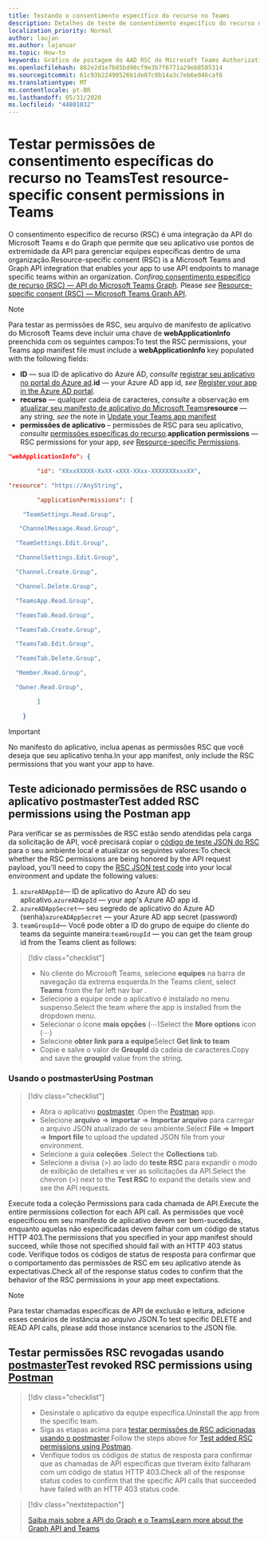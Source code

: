 ```yaml
---
title: Testando o consentimento específico do recurso no Teams
description: Detalhes de teste de consentimento específico do recurso no Teams usando o postmaster
localization_priority: Normal
author: laujan
ms.author: lajanuar
ms.topic: How-to
keywords: Gráfico de postagem do AAD RSC do Microsoft Teams Authorization SSO
ms.openlocfilehash: 882e2d1e7b85bd90cf9e3b7f6771a29eb8505314
ms.sourcegitcommit: 61c93b22490526b1de87c0b14a3c7eb6e046caf6
ms.translationtype: MT
ms.contentlocale: pt-BR
ms.lasthandoff: 05/31/2020
ms.locfileid: "44801032"
---
```

# <a name="test-resource-specific-consent-permissions--in-teams"></a><span data-ttu-id="2ca25-104">Testar permissões de consentimento específicas do recurso no Teams</span><span class="sxs-lookup"><span data-stu-id="2ca25-104">Test resource-specific consent permissions  in Teams</span></span>

<span data-ttu-id="2ca25-105">O consentimento específico de recurso (RSC) é uma integração da API do Microsoft Teams e do Graph que permite que seu aplicativo use pontos de extremidade da API para gerenciar equipes específicas dentro de uma organização.</span><span class="sxs-lookup"><span data-stu-id="2ca25-105">Resource-specific consent (RSC) is a Microsoft Teams and Graph API integration that enables your app to use API endpoints to manage specific teams within an organization.</span></span> <span data-ttu-id="2ca25-106">*Confira*[o consentimento específico de recurso (RSC) — API do Microsoft Teams Graph](resource-specific-consent.md).  </span><span class="sxs-lookup"><span data-stu-id="2ca25-106">Please *see*  [Resource-specific consent (RSC) — Microsoft Teams Graph API](resource-specific-consent.md).</span></span>

> [!NOTE]
><span data-ttu-id="2ca25-107">Para testar as permissões de RSC, seu arquivo de manifesto de aplicativo do Microsoft Teams deve incluir uma chave de **webApplicationInfo** preenchida com os seguintes campos:</span><span class="sxs-lookup"><span data-stu-id="2ca25-107">To test the RSC permissions, your Teams app manifest file must include a **webApplicationInfo** key populated with the following fields:</span></span>
>
> - <span data-ttu-id="2ca25-108">**ID** — sua ID de aplicativo do Azure AD, *consulte* [registrar seu aplicativo no portal do Azure ad](resource-specific-consent.md#register-your-app-with-microsoft-identity-platform-via-the-azure-ad-portal).</span><span class="sxs-lookup"><span data-stu-id="2ca25-108">**id**  — your Azure AD app id, *see* [Register your app in the Azure AD portal](resource-specific-consent.md#register-your-app-with-microsoft-identity-platform-via-the-azure-ad-portal).</span></span>
> - <span data-ttu-id="2ca25-109">**recurso** — qualquer cadeia de caracteres, *consulte* a observação em [atualizar seu manifesto de aplicativo do Microsoft Teams](resource-specific-consent.md#update-your-teams-app-manifest)</span><span class="sxs-lookup"><span data-stu-id="2ca25-109">**resource**  — any string, *see* the note in  [Update your Teams app manifest](resource-specific-consent.md#update-your-teams-app-manifest)</span></span>
> - <span data-ttu-id="2ca25-110">**permissões de aplicativo** – permissões de RSC para seu aplicativo, *consulte* [permissões específicas do recurso](resource-specific-consent.md#resource-specific-permissions).</span><span class="sxs-lookup"><span data-stu-id="2ca25-110">**application permissions** — RSC permissions for  your app, *see* [Resource-specific Permissions](resource-specific-consent.md#resource-specific-permissions).</span></span>

```json
"webApplicationInfo": {

        "id": "XXxxXXXXX-XxXX-xXXX-XXxx-XXXXXXXxxxXX", 

"resource": "https://AnyString",

        "applicationPermissions": [

    "TeamSettings.Read.Group",

   "ChannelMessage.Read.Group",

  "TeamSettings.Edit.Group",

  "ChannelSettings.Edit.Group",

  "Channel.Create.Group",

  "Channel.Delete.Group",

  "TeamsApp.Read.Group",

  "TeamsTab.Read.Group",

  "TeamsTab.Create.Group",

  "TeamsTab.Edit.Group",

  "TeamsTab.Delete.Group",

  "Member.Read.Group",

  "Owner.Read.Group",

        ]

    }
```

>[!IMPORTANT]
><span data-ttu-id="2ca25-111">No manifesto do aplicativo, inclua apenas as permissões RSC que você deseja que seu aplicativo tenha.</span><span class="sxs-lookup"><span data-stu-id="2ca25-111">In your app manifest, only include the RSC permissions that you want your app to have.</span></span>

## <a name="test-added-rsc-permissions-using-the-postman-app"></a><span data-ttu-id="2ca25-112">Teste adicionado permissões de RSC usando o aplicativo postmaster</span><span class="sxs-lookup"><span data-stu-id="2ca25-112">Test added RSC permissions using the Postman app</span></span>

<span data-ttu-id="2ca25-113">Para verificar se as permissões de RSC estão sendo atendidas pela carga da solicitação de API, você precisará copiar o [código de teste JSON do RSC](test-rsc-json-file.md) para o seu ambiente local e atualizar os seguintes valores:</span><span class="sxs-lookup"><span data-stu-id="2ca25-113">To check whether the RSC permissions are being honored by the API request payload, you'll need to copy the [RSC JSON test code](test-rsc-json-file.md) into your local environment and update the following values:</span></span>

1. <span data-ttu-id="2ca25-114">`azureADAppId`— ID de aplicativo do Azure AD do seu aplicativo.</span><span class="sxs-lookup"><span data-stu-id="2ca25-114">`azureADAppId`  — your app's Azure AD app id.</span></span>
1. <span data-ttu-id="2ca25-115">`azureADAppSecret`— seu segredo de aplicativo do Azure AD (senha)</span><span class="sxs-lookup"><span data-stu-id="2ca25-115">`azureADAppSecret`  — your Azure AD app secret (password)</span></span>
1. <span data-ttu-id="2ca25-116">`teamGroupId`— Você pode obter a ID do grupo de equipe do cliente do teams da seguinte maneira:</span><span class="sxs-lookup"><span data-stu-id="2ca25-116">`teamGroupId` — you can get the team group id from the Teams client as follows:</span></span>

> [!div class="checklist"]
>
> * <span data-ttu-id="2ca25-117">No cliente do Microsoft Teams, selecione **equipes** na barra de navegação da extrema esquerda.</span><span class="sxs-lookup"><span data-stu-id="2ca25-117">In the Teams client, select **Teams** from the far left nav bar .</span></span>
> * <span data-ttu-id="2ca25-118">Selecione a equipe onde o aplicativo é instalado no menu suspenso.</span><span class="sxs-lookup"><span data-stu-id="2ca25-118">Select the team where the app is installed from the dropdown menu.</span></span>
> * <span data-ttu-id="2ca25-119">Selecionar o ícone **mais opções** (&#8943;)</span><span class="sxs-lookup"><span data-stu-id="2ca25-119">Select the **More options** icon (&#8943;)</span></span>
> * <span data-ttu-id="2ca25-120">Selecione **obter link para a equipe**</span><span class="sxs-lookup"><span data-stu-id="2ca25-120">Select **Get link to team**</span></span> 
> * <span data-ttu-id="2ca25-121">Copie e salve o valor de **GroupId** da cadeia de caracteres.</span><span class="sxs-lookup"><span data-stu-id="2ca25-121">Copy and save the **groupId** value from the string.</span></span>

### <a name="using-postman"></a><span data-ttu-id="2ca25-122">Usando o postmaster</span><span class="sxs-lookup"><span data-stu-id="2ca25-122">Using Postman</span></span>

> [!div class="checklist"]
>
> * <span data-ttu-id="2ca25-123">Abra o aplicativo [postmaster](https://www.postman.com) .</span><span class="sxs-lookup"><span data-stu-id="2ca25-123">Open the [Postman](https://www.postman.com) app.</span></span>
> * <span data-ttu-id="2ca25-124">Selecione **arquivo**  =>  **importar**  =>  **Importar arquivo** para carregar o arquivo JSON atualizado de seu ambiente.</span><span class="sxs-lookup"><span data-stu-id="2ca25-124">Select **File** => **Import** => **Import file** to upload the updated JSON file from your environment.</span></span>  
> * <span data-ttu-id="2ca25-125">Selecione a guia **coleções** .</span><span class="sxs-lookup"><span data-stu-id="2ca25-125">Select the **Collections** tab.</span></span> 
> * <span data-ttu-id="2ca25-126">Selecione a divisa (>) ao lado do **teste RSC** para expandir o modo de exibição de detalhes e ver as solicitações da API.</span><span class="sxs-lookup"><span data-stu-id="2ca25-126">Select the chevron (>) next to the **Test RSC** to expand the details view and see the API requests.</span></span>

<span data-ttu-id="2ca25-127">Execute toda a coleção Permissions para cada chamada de API.</span><span class="sxs-lookup"><span data-stu-id="2ca25-127">Execute the entire permissions collection for each API call.</span></span> <span data-ttu-id="2ca25-128">As permissões que você especificou em seu manifesto de aplicativo devem ser bem-sucedidas, enquanto aquelas não especificadas devem falhar com um código de status HTTP 403.</span><span class="sxs-lookup"><span data-stu-id="2ca25-128">The permissions that you specified in your app manifest should succeed, while those not specified should fail with an HTTP 403 status code.</span></span> <span data-ttu-id="2ca25-129">Verifique todos os códigos de status de resposta para confirmar que o comportamento das permissões de RSC em seu aplicativo atende às expectativas.</span><span class="sxs-lookup"><span data-stu-id="2ca25-129">Check all of the response status codes to confirm that the behavior of the RSC permissions in your app meet expectations.</span></span>

>[!NOTE]
><span data-ttu-id="2ca25-130">Para testar chamadas específicas de API de exclusão e leitura, adicione esses cenários de instância ao arquivo JSON.</span><span class="sxs-lookup"><span data-stu-id="2ca25-130">To test specific DELETE and READ API calls, please add those instance scenarios to the JSON file.</span></span>

## <a name="test--revoked-rsc-permissions-using-postman"></a><span data-ttu-id="2ca25-131">Testar permissões RSC revogadas usando [postmaster](https://www.postman.com/)</span><span class="sxs-lookup"><span data-stu-id="2ca25-131">Test  revoked RSC permissions using [Postman](https://www.postman.com/)</span></span>

> [!div class="checklist"]
>
> * <span data-ttu-id="2ca25-132">Desinstale o aplicativo da equipe específica.</span><span class="sxs-lookup"><span data-stu-id="2ca25-132">Uninstall the app from the specific team.</span></span>
> * <span data-ttu-id="2ca25-133">Siga as etapas acima para [testar permissões de RSC adicionadas usando o postmaster](#test-added-rsc-permissions-using-the-postman-app).</span><span class="sxs-lookup"><span data-stu-id="2ca25-133">Follow the steps above for [Test added RSC permissions using Postman](#test-added-rsc-permissions-using-the-postman-app).</span></span>
> * <span data-ttu-id="2ca25-134">Verifique todos os códigos de status de resposta para confirmar que as chamadas de API específicas que tiveram êxito falharam com um código de status HTTP 403.</span><span class="sxs-lookup"><span data-stu-id="2ca25-134">Check all of the response status codes to confirm that the specific API calls that succeeded have failed with an HTTP 403 status code.</span></span>

> [!div class="nextstepaction"]
>
> [<span data-ttu-id="2ca25-135">Saiba mais sobre a API do Graph e o Teams</span><span class="sxs-lookup"><span data-stu-id="2ca25-135">Learn more about the Graph API and Teams</span></span>](/graph/api/resources/teams-api-overview?view=graph-rest-1.0)